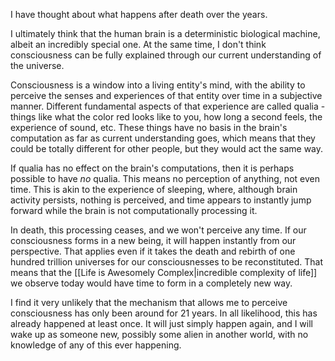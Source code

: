 I have thought about what happens after death over the years.

I ultimately think that the human brain is a deterministic biological machine, albeit an incredibly special one. At the same time, I don't think consciousness can be fully explained through our current understanding of the universe.

Consciousness is a window into a living entity's mind, with the ability to perceive the senses and experiences of that entity over time in a subjective manner. Different fundamental aspects of that experience are called qualia - things like what the color red looks like to you, how long a second feels, the experience of sound, etc. These things have no basis in the brain's computation as far as current understanding goes, which means that they could be totally different for other people, but they would act the same way.

If qualia has no effect on the brain's computations, then it is perhaps possible to have *no* qualia. This means no perception of anything, not even time. This is akin to the experience of sleeping, where, although brain activity persists, nothing is perceived, and time appears to instantly jump forward while the brain is not computationally processing it.

In death, this processing ceases, and we won't perceive any time. If our consciousness forms in a new being, it will happen instantly from our perspective. That applies even if it takes the death and rebirth of one hundred trillion universes for our consciousnesses to be reconstituted. That means that the [[Life is Awesomely Complex|incredible complexity of life]] we observe today would have time to form in a completely new way.

I find it very unlikely that the mechanism that allows me to perceive consciousness has only been around for 21 years. In all likelihood, this has already happened at least once. It will just simply happen again, and I will wake up as someone new, possibly some alien in another world, with no knowledge of any of this ever happening.